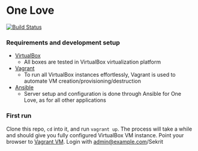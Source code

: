 One Love
========

[![Build Status](https://travis-ci.org/one-love/ansible-one-love.svg?branch=master)](https://travis-ci.org/one-love/ansible-one-love)

### Requirements and development setup
- [VirtualBox](https://www.virtualbox.org/)
  - All boxes are tested in VirtualBox virtualization platform
- [Vagrant](http://www.vagrantup.com/)
  - To run all VirtualBox instances effortlessly, Vagrant is used to automate VM creation/provisioning/destruction
- [Ansible](http://www.ansible.com/)
  - Server setup and configuration is done through Ansible for One Love, as for all other applications

### First run
Clone this repo, `cd` into it, and run `vagrant up`. The process will take a while and should give you fully configured VirtualBox VM instance. Point your browser to [Vagrant VM](http://172.12.8.101:8000/api/v1). Login with admin@example.com/Sekrit
